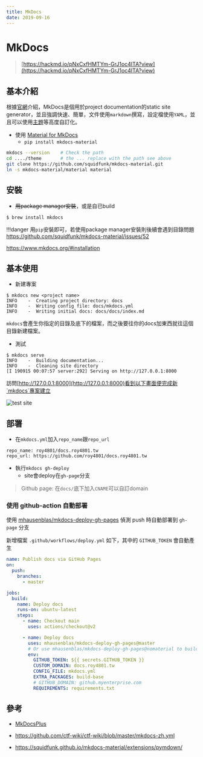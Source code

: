 ```yaml
---
title: MkDocs
date: 2019-09-16
---
```

# MkDocs
> [https://hackmd.io/pNxCxfHMTYm-GrJ1oc4ITA?view](https://hackmd.io/pNxCxfHMTYm-GrJ1oc4ITA?view)
## 基本介紹

根據[官網](https://www.mkdocs.org/)介紹，MkDocs是個用於project documentation的static site generator，並且強調快速、簡單，文件使用`markdown`撰寫，設定檔使用`YAML`，並且可以使用[主題](https://www.mkdocs.org/user-guide/styling-your-docs/#built-in-themes)等高度自訂化。

* 使用 [Material for MkDocs](https://squidfunk.github.io/mkdocs-material/)
	* `pip install mkdocs-material`

```bash
mkdocs --version    # Check the path
cd ..../theme       # the ... replace with the path see above
git clone https://github.com/squidfunk/mkdocs-material.git
ln -s mkdocs-material/material material
```

## 安裝

* <del>用package manager安裝</del>，或是自已build

```
$ brew install mkdocs
```

!!!danger
	用`pip`安裝即可，若使用package manager安裝則後續會遇到目錄問題 <br>
	<https://github.com/squidfunk/mkdocs-material/issues/52>

<https://www.mkdocs.org/#installation>

## 基本使用

* 新建專案

```
$ mkdocs new <project name>
INFO    -  Creating project directory: docs
INFO    -  Writing config file: docs/mkdocs.yml
INFO    -  Writing initial docs: docs/docs/index.md
```

`mkdocs`會產生你指定的目錄及底下的檔案，而之後要往你的docs加東西就往這個目錄新建檔案。

* 測試

```
$ mkdocs serve
INFO    -  Building documentation...
INFO    -  Cleaning site directory
[I 190915 00:07:57 server:292] Serving on http://127.0.0.1:8000
```

訪問[http://127.0.0.1:8000](http://127.0.0.1:8000)看到以下畫面便完成新`mkdocs`專案建立

![test site](https://i.imgur.com/boO6GZw.png)

## 部署

* 在`mkdocs.yml`加入`repo_name`跟`repo_url`

```
repo_name: roy4801/docs.roy4801.tw
repo_url: https://github.com/roy4801/docs.roy4801.tw
```

* 執行`mkdocs gh-deploy`
    * site會deploy在`gh-page`分支

> Github page: 在`docs/`底下加入`CNAME`可以自訂domain

### 使用 github-action 自動部署

使用 [mhausenblas/mkdocs-deploy-gh-pages](https://github.com/marketplace/actions/deploy-mkdocs) 偵測 push 時自動部署到 `gh-page` 分支

新增檔案 `.github/workflows/deploy.yml` 如下，其中的 `GITHUB_TOKEN` 會自動產生
```yaml
name: Publish docs via GitHub Pages
on:
  push:
    branches:
      - master

jobs:
  build:
    name: Deploy docs
    runs-on: ubuntu-latest
    steps:
      - name: Checkout main
        uses: actions/checkout@v2

      - name: Deploy docs
        uses: mhausenblas/mkdocs-deploy-gh-pages@master
        # Or use mhausenblas/mkdocs-deploy-gh-pages@nomaterial to build without the mkdocs-material theme
        env:
          GITHUB_TOKEN: ${{ secrets.GITHUB_TOKEN }}
          CUSTOM_DOMAIN: docs.roy4801.tw
          CONFIG_FILE: mkdocs.yml
          EXTRA_PACKAGES: build-base
          # GITHUB_DOMAIN: github.myenterprise.com
          REQUIREMENTS: requirements.txt
```

## 參考

* [MkDocsPlus](https://github.com/bwmarrin/MkDocsPlus)

* <https://github.com/ctf-wiki/ctf-wiki/blob/master/mkdocs-zh.yml>

* <https://squidfunk.github.io/mkdocs-material/extensions/pymdown/>
